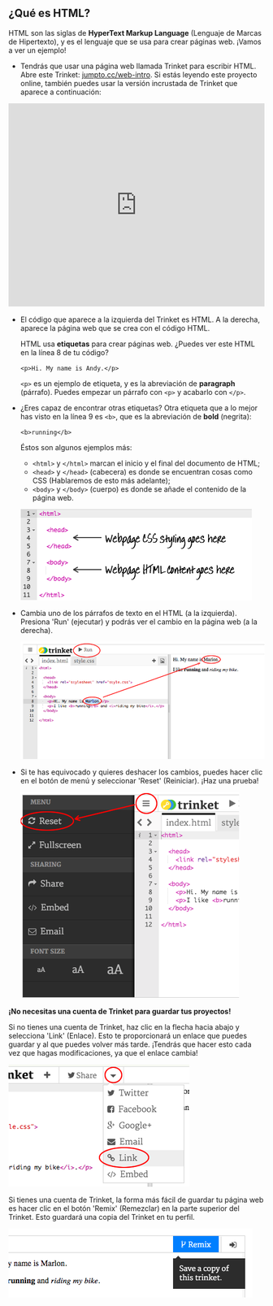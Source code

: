 ## ¿Qué es HTML?

HTML son las siglas de __HyperText Markup Language__ (Lenguaje de Marcas de Hipertexto), y es el lenguaje que se usa para crear páginas web. ¡Vamos a ver un ejemplo!

+ Tendrás que usar una página web llamada Trinket para escribir HTML. Abre este Trinket: <a href="http://jumpto.cc/web-intro" target="_blank">jumpto.cc/web-intro</a>. Si estás leyendo este proyecto online, también puedes usar la versión incrustada de Trinket que aparece a continuación:

<div class="trinket">
	<iframe src="https://trinket.io/embed/html/850a678202" width="100%" height="400" frameborder="0" marginwidth="0" marginheight="0" allowfullscreen>
	</iframe>
</div>

+ El código que aparece a la izquierda del Trinket es HTML. A la derecha, aparece la página web que se crea con el código HTML.

	HTML usa __etiquetas__ para crear páginas web. ¿Puedes ver este HTML en la línea 8 de tu código?

	```
	<p>Hi. My name is Andy.</p>
	```

	`<p>` es un ejemplo de etiqueta, y es la abreviación de __paragraph__ (párrafo). Puedes empezar un párrafo con `<p>` y acabarlo con `</p>`.

+ ¿Eres capaz de encontrar otras etiquetas? Otra etiqueta que a lo mejor has visto en la línea 9 es `<b>`, que es la abreviación de __bold__ (negrita):

	```
	<b>running</b>
	```

	Éstos son algunos ejemplos más:

	+ `<html>` y `</html>` marcan el inicio y el final del documento de HTML;
	+ `<head>` y `</head>` (cabecera) es donde se encuentran cosas como CSS (Hablaremos de esto más adelante);
	+ `<body>` y `</body>` (cuerpo) es donde se añade el contenido de la página web.

	![screenshot](images/birthday-head-body.png)

+ Cambia uno de los párrafos de texto en el HTML (a la izquierda). Presiona 'Run' (ejecutar) y podrás ver el cambio en la página web (a la derecha).

	![screenshot](images/birthday-edit-html.png)

+ Si te has equivocado y quieres deshacer los cambios, puedes hacer clic en el botón de menú y seleccionar 'Reset' (Reiniciar). ¡Haz una prueba!

	![screenshot](images/birthday-reset.png)

__¡No necesitas una cuenta de Trinket para guardar tus proyectos!__ 

Si no tienes una cuenta de Trinket, haz clic en la flecha hacia abajo y selecciona 'Link' (Enlace). Esto te proporcionará un enlace que puedes guardar y al que puedes volver más tarde. ¡Tendrás que hacer esto cada vez que hagas modificaciones, ya que el enlace cambia!

![screenshot](images/birthday-link.png)

Si tienes una cuenta de Trinket, la forma más fácil de guardar tu página web es hacer clic en el botón 'Remix' (Remezclar) en la parte superior del Trinket. Esto guardará una copia del Trinket en tu perfil.

![screenshot](images/birthday-remix.png)
